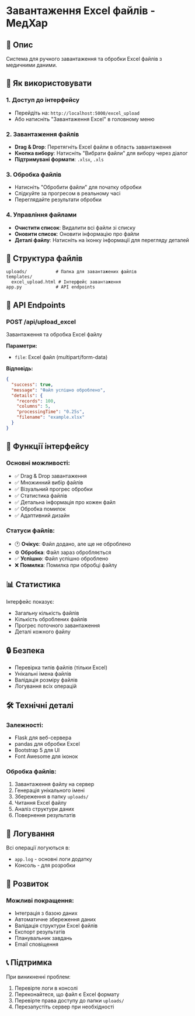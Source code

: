 # Завантаження Excel файлів - МедХар

## 🎯 Опис

Система для ручного завантаження та обробки Excel файлів з медичними даними.

## 🚀 Як використовувати

### 1. Доступ до інтерфейсу

- Перейдіть на: `http://localhost:5000/excel_upload`
- Або натисніть "Завантаження Excel" в головному меню

### 2. Завантаження файлів

- **Drag & Drop**: Перетягніть Excel файли в область завантаження
- **Кнопка вибору**: Натисніть "Вибрати файли" для вибору через діалог
- **Підтримувані формати**: `.xlsx`, `.xls`

### 3. Обробка файлів

- Натисніть "Обробити файли" для початку обробки
- Слідкуйте за прогресом в реальному часі
- Переглядайте результати обробки

### 4. Управління файлами

- **Очистити список**: Видалити всі файли зі списку
- **Оновити список**: Оновити інформацію про файли
- **Деталі файлу**: Натисніть на іконку інформації для перегляду деталей

## 📁 Структура файлів

```
uploads/           # Папка для завантажених файлів
templates/
  excel_upload.html # Інтерфейс завантаження
app.py             # API endpoints
```

## 🔧 API Endpoints

### POST /api/upload_excel

Завантаження та обробка Excel файлу

**Параметри:**

- `file`: Excel файл (multipart/form-data)

**Відповідь:**

```json
{
  "success": true,
  "message": "Файл успішно оброблено",
  "details": {
    "records": 100,
    "columns": 5,
    "processingTime": "0.25s",
    "filename": "example.xlsx"
  }
}
```

## 🎨 Функції інтерфейсу

### Основні можливості:

- ✅ Drag & Drop завантаження
- ✅ Множинний вибір файлів
- ✅ Візуальний прогрес обробки
- ✅ Статистика файлів
- ✅ Детальна інформація про кожен файл
- ✅ Обробка помилок
- ✅ Адаптивний дизайн

### Статуси файлів:

- 🕐 **Очікує**: Файл додано, але ще не оброблено
- ⚙️ **Обробка**: Файл зараз обробляється
- ✅ **Успішно**: Файл успішно оброблено
- ❌ **Помилка**: Помилка при обробці файлу

## 📊 Статистика

Інтерфейс показує:

- Загальну кількість файлів
- Кількість оброблених файлів
- Прогрес поточного завантаження
- Деталі кожного файлу

## 🔒 Безпека

- Перевірка типів файлів (тільки Excel)
- Унікальні імена файлів
- Валідація розміру файлів
- Логування всіх операцій

## 🛠️ Технічні деталі

### Залежності:

- Flask для веб-сервера
- pandas для обробки Excel
- Bootstrap 5 для UI
- Font Awesome для іконок

### Обробка файлів:

1. Завантаження файлу на сервер
2. Генерація унікального імені
3. Збереження в папку `uploads/`
4. Читання Excel файлу
5. Аналіз структури даних
6. Повернення результатів

## 📝 Логування

Всі операції логуються в:

- `app.log` - основні логи додатку
- Консоль - для розробки

## 🚀 Розвиток

### Можливі покращення:

- Інтеграція з базою даних
- Автоматичне збереження даних
- Валідація структури Excel файлів
- Експорт результатів
- Планувальник завдань
- Email сповіщення

## 📞 Підтримка

При виникненні проблем:

1. Перевірте логи в консолі
2. Переконайтеся, що файл є Excel формату
3. Перевірте права доступу до папки `uploads/`
4. Перезапустіть сервер при необхідності
